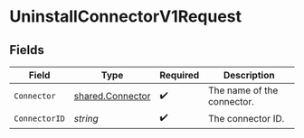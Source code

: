 # UninstallConnectorV1Request


## Fields

| Field                                                | Type                                                 | Required                                             | Description                                          |
| ---------------------------------------------------- | ---------------------------------------------------- | ---------------------------------------------------- | ---------------------------------------------------- |
| `Connector`                                          | [shared.Connector](../../models/shared/connector.md) | :heavy_check_mark:                                   | The name of the connector.                           |
| `ConnectorID`                                        | *string*                                             | :heavy_check_mark:                                   | The connector ID.                                    |